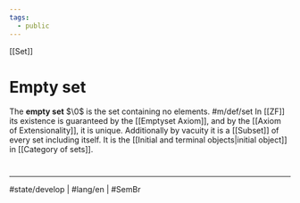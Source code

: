 ```yaml
---
tags:
  - public
---
```

[[Set]]
# Empty set

The **empty set** $\0$ is the set containing no elements. #m/def/set 
In [[ZF]] its existence is guaranteed by the [[Emptyset Axiom]],
and by the [[Axiom of Extensionality]], it is unique.
Additionally by vacuity it is a [[Subset]] of every set including itself.
It is the [[Initial and terminal objects|initial object]] in [[Category of sets]].


#
---
#state/develop | #lang/en | #SemBr
